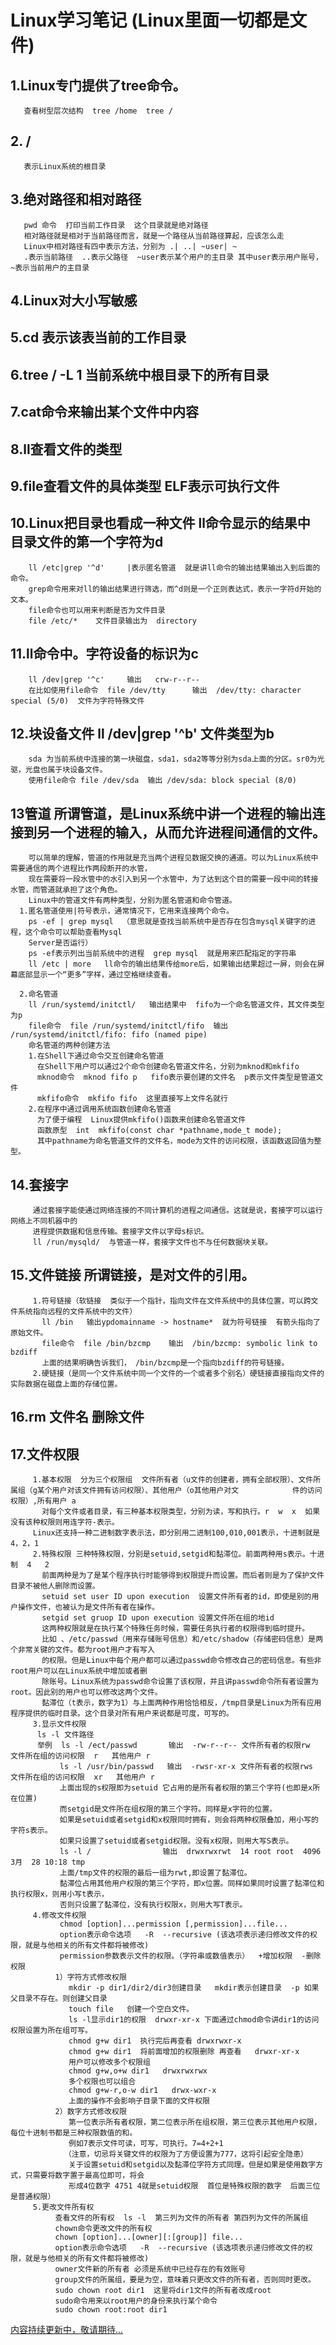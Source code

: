 # Linux学习笔记 (Linux里面一切都是文件) 
   
## 1.Linux专门提供了tree命令。
       查看树型层次结构  tree /home  tree /
## 2. /  
       表示Linux系统的根目录
## 3.绝对路径和相对路径
       pwd 命令  打印当前工作目录  这个目录就是绝对路径
       相对路径就是相对于当前路径而言，就是一个路径从当前路径算起，应该怎么走
       Linux中相对路径有四中表示方法，分别为 .| ..| ~user| ~
       .表示当前路径  ..表示父路径  ~user表示某个用户的主目录 其中user表示用户账号，~表示当前用户的主目录  
## 4.Linux对大小写敏感
## 5.cd 表示该表当前的工作目录
## 6.tree / -L 1  当前系统中根目录下的所有目录
## 7.cat命令来输出某个文件中内容
## 8.ll查看文件的类型
## 9.file查看文件的具体类型  ELF表示可执行文件
## 10.Linux把目录也看成一种文件   ll命令显示的结果中  目录文件的第一个字符为d
        ll /etc|grep '^d'     |表示匿名管道  就是讲ll命令的输出结果输出入到后面的命令。
        grep命令用来对ll的输出结果进行筛选，而^d则是一个正则表达式，表示一字符d开始的文本。
        file命令也可以用来判断是否为文件目录
        file /etc/*    文件目录输出为  directory	
## 11.ll命令中。字符设备的标识为c
        ll /dev|grep '^c'     输出   crw-r--r--
        在比如使用file命令  file /dev/tty      输出  /dev/tty: character special (5/0)  文件为字符特殊文件
## 12.块设备文件  ll /dev|grep '^b'  文件类型为b
        sda 为当前系统中连接的第一块磁盘，sda1，sda2等等分别为sda上面的分区。sr0为光驱，光盘也属于块设备文件。
        使用file命令 file /dev/sda  输出 /dev/sda: block special (8/0)
## 13管道  所谓管道，是Linux系统中讲一个进程的输出连接到另一个进程的输入，从而允许进程间通信的文件。
        可以简单的理解，管道的作用就是充当两个进程见数据交换的通道。可以为Linux系统中需要通信的两个进程比作两段断开的水管，
        现在需要将一段水管中的水引入到另一个水管中，为了达到这个目的需要一段中间的转接水管，而管道就承担了这个角色。
        Linux中的管道文件有两种类型，分别为匿名管道和命令管道。
      1.匿名管道使用|符号表示，通常情况下，它用来连接两个命令。
        ps -ef | grep mysql  （意思就是查找当前系统中是否存在包含mysql关键字的进程，这个命令可以帮助查看Mysql
        Server是否运行）
        ps -ef表示列出当前系统中的进程  grep mysql  就是用来匹配指定的字符串
        ll /etc | more   ll命令的输出结果传给more后，如果输出结果超过一屏，则会在屏幕底部显示一个“更多”字样，通过空格继续查看。

      2.命名管道
        ll /run/systemd/initctl/   输出结果中  fifo为一个命名管道文件，其文件类型为p
        file命令  file /run/systemd/initctl/fifo  输出  /run/systemd/initctl/fifo: fifo (named pipe)
        命名管道的两种创建方法
        1.在Shell下通过命令交互创建命名管道
          在Shell下用户可以通过2个命令创建命名管道文件名，分别为mknod和mkfifo
          mknod命令  mknod fifo p   fifo表示要创建的文件名  p表示文件类型是管道文件
          mkfifo命令  mkfifo fifo  这里直接写上文件名就行
        2.在程序中通过调用系统函数创建命名管道
          为了便于编程  Linux提供mkfifo()函数来创建命名管道文件
          函数原型  int  mkfifo(const char *pathname,mode_t mode);
          其中pathname为命名管道文件的文件名，mode为文件的访问权限，该函数返回值为整型。
## 14.套接字
         通过套接字能使通过网络连接的不同计算机的进程之间通信。这就是说，套接字可以运行网络上不同机器中的
         进程提供数据和信息传输。套接字文件以字母s标识。
         ll /run/mysqld/  与管道一样，套接字文件也不与任何数据块关联。
## 15.文件链接 所谓链接，是对文件的引用。
         1.符号链接（软链接  类似于一个指针，指向文件在文件系统中的具体位置，可以跨文件系统指向远程的文件系统中的文件）
           ll /bin   输出ypdomainname -> hostname*  就为符号链接  有箭头指向了原始文件。
           file命令  file /bin/bzcmp    输出  /bin/bzcmp: symbolic link to bzdiff
           上面的结果明确告诉我们， /bin/bzcmp是一个指向bzdiff的符号链接。
         2.硬链接（是同一个文件系统中同一个文件的一个或者多个别名）硬链接直接指向文件的实际数据在磁盘上面的存储位置。
## 16.rm 文件名  删除文件
## 17.文件权限
         1.基本权限  分为三个权限组  文件所有者（u文件的创建者，拥有全部权限）、文件所属组（g某个用户对该文件拥有访问权限）、其他用户（o其他用户对文            件的访问权限）,所有用户 a
           对每个文件或者目录，有三种基本权限类型，分别为读，写和执行。r  w  x  如果没有该种权限则用连字符-表示。
         Linux还支持一种二进制数字表示法，即分别用二进制100,010,001表示，十进制就是4，2，1
         2.特殊权限 三种特殊权限，分别是setuid,setgid和黏滞位。前面两种用s表示。十进制  4   2
           前面两种是为了是某个程序执行时能够得到权限提升而设置。而后者则是为了保护文件目录不被他人删除而设置。
           setuid set user ID upon execution  设置文件所有者的id，即使是别的用户操作文件，也被认为是文件所有者在操作。
           setgid set gruop ID upon execution 设置文件所在组的地id
           这两种权限就是在执行某个特殊任务时候，需要任务执行者的权限得到临时提升。
           比如 、/etc/passwd（用来存储账号信息）和/etc/shadow（存储密码信息）是两个非常关键的文件。都为root用户才有写入
           的权限。但是Linux中每个用户都可以通过passwd命令修改自己的密码信息。有些非root用户可以在Linux系统中增加或者删
           除账号。Linux系统为passwd命令设置了该权限，并且讲passwd命令所有者设置为root。因此别的用户也可以修改这两个文件。
           黏滞位（t表示，数字为1）与上面两种作用恰恰相反，/tmp目录是Linux为所有应用程序提供的临时目录。这个目录对所有用户来说都是可度，可写的。
         3.显示文件权限
          ls -l 文件路径
          举例  ls -l /ect/passwd       输出  -rw-r--r-- 文件所有者的权限rw  文件所在组的访问权限  r   其他用户 r
               ls -l /usr/bin/passwd   输出  -rwsr-xr-x 文件所有者的权限rws  文件所在组的访问权限  xr   其他用户 r
               上面出现的s权限即为setuid 它占用的是所有者权限的第三个字符(也即是x所在位置)
               而setgid是文件所在组权限的第三个字符。同样是x字符的位置。
               如果是setuid或者setgid和x权限同时拥有，则会将两种权限叠加，用小写的字符s表示。
               如果只设置了setuid或者setgid权限。没有x权限，则用大写S表示。
               ls -l /                输出  drwxrwxrwt  14 root root  4096 3月  28 10:18 tmp 
               上面/tmp文件的权限的最后一组为rwt,即设置了黏滞位。
               黏滞位占用其他用户权限的第三个字符，即x位置。同样如果同时设置了黏滞位和执行权限x，则用小写t表示，
               否则只设置了黏滞位，没有执行权限x，则用大写T表示。
         4.修改文件权限
               chmod [option]...permission [,permission]...file...
               option表示命令选项   -R  --recursive (该选项表示递归修改文件的权限，就是与他相关的所有文件都将被修改)
               permission参数表示文件的权限。（字符串或数值表示）  +增加权限  -删除权限
              1）字符方式修改权限
                 mkdir -p dir1/dir2/dir3创建目录   mkdir表示创建目录  -p 如果父目录不存在。则创建父目录
                 touch file   创建一个空白文件。
                 ls -l显示dir1的权限  drwxr-xr-x 下面通过chmod命令讲dir1的访问权限设置为所在组可写。
                 chmod g+w dir1  执行完后再查看 drwxrwxr-x
                 chmod g+w dir1  将前面增加的权限删除 再查看   drwxr-xr-x
                 用户可以修改多个权限组
                 chmod g+w,o+w dir1   drwxrwxrwx
                 多个权限也可以组合
                 chmod g+w-r,o-w dir1   drwx-wxr-x
                 上面的操作不会影响子目录下面的文件权限
              2）数字方式修改权限
                 第一位表示所有者权限，第二位表示所在组权限，第三位表示其他用户权限，每位十进制书都是三种权限数值的和。
                 例如7表示文件可读，可写，可执行。7=4+2+1
                （注意，切忌将关键文件的权限为了方便设置为777，这将引起安全隐患）
                 关于设置setuid和setgid以及黏滞位字符方式同理。但是如果是使用数字方式，只需要将数字置于最高位即可，将会
                 形成4位数字 4751 4就是setuid权限  首位是特殊权限的数字  后面三位是普通权限）
         5.更改文件所有权
              查看文件的所有权  ls -l  第三列为文件的所有者 第四列为文件的所属组
              chown命令更改文件的所有权
              chown [option]...[owner][:[group]] file...
              option表示命令选项   -R  --recursive (该选项表示递归修改文件的权限，就是与他相关的所有文件都将被修改)
              owner文件新的所有者 必须是系统中已经存在的有效账号 
              group文件的所属组，要是为空，意味着只更改文件的所有者，否则同时更改。
              sudo chown root dir1  这里将dir1文件的所有者改成root
              sudo命令用来以root用户的身份来执行某个命令
              sudo chown root:root dir1 

[内容持续更新中，敬请期待...](https://github.com/zixi5534/LinuxAndJavaNote/blob/master/LinuxNote.md)
